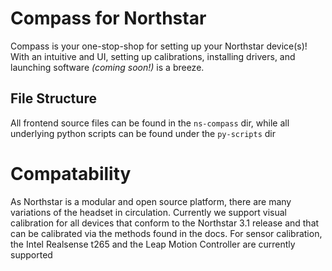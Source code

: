# Compass for Northstar

Compass is your one-stop-shop for setting up your Northstar device(s)! With an intuitive and UI, setting up calibrations, installing drivers, and launching software _(coming soon!)_ is a breeze.

## File Structure

All frontend source files can be found in the `ns-compass` dir, while all underlying python scripts can be found under the `py-scripts` dir

# Compatability

As Northstar is a modular and open source platform, there are many variations of the headset in circulation. Currently we support visual calibration for all devices that conform to the Northstar 3.1 release and that can be calibrated via the methods found in the docs. For sensor calibration, the Intel Realsense t265 and the Leap Motion Controller are currently supported
